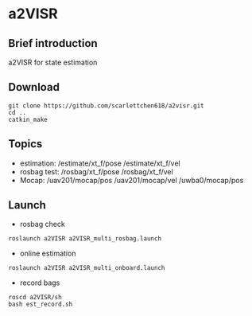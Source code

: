 # a2VISR

## Brief introduction
a2VISR for state estimation

## Download
```
git clone https://github.com/scarlettchen618/a2visr.git
cd ..
catkin_make
```
## Topics
- estimation: /estimate/xt_f/pose /estimate/xt_f/vel
- rosbag test: /rosbag/xt_f/pose /rosbag/xt_f/vel
- Mocap: /uav201/mocap/pos /uav201/mocap/vel /uwba0/mocap/pos 

## Launch
- rosbag check
```
roslaunch a2VISR a2VISR_multi_rosbag.launch
```
- online estimation
```
roslaunch a2VISR a2VISR_multi_onboard.launch
```
- record bags
```
roscd a2VISR/sh
bash est_record.sh
```
